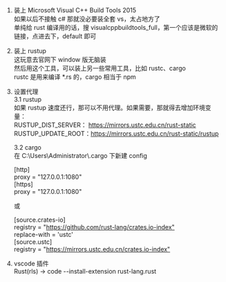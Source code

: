 <ol>
<li><p>装上 Microsoft Visual C++ Build Tools 2015<br>如果以后不接触 c# 那就没必要装全套 vs，太占地方了<br>单纯给 rust 编译用的话，搜 visualcppbuildtools_full，第一个应该是微软的链接，点进去下，default 即可</p>
</li>
<li><p>装上 rustup<br>这玩意去官网下 window 版无脑装<br>然后用这个工具，可以装上另一些常用工具，比如 rustc、cargo<br>rustc 是用来编译 *.rs 的，cargo 相当于 npm</p>
</li>
<li><p>设置代理<br>3.1 rustup<br>如果 rustup 速度还行，那可以不用代理。如果需要，那就得去增加环境变量：<br>RUSTUP_DIST_SERVER： <a href="https://mirrors.ustc.edu.cn/rust-static">https://mirrors.ustc.edu.cn/rust-static</a><br>RUSTUP_UPDATE_ROOT：<a href="https://mirrors.ustc.edu.cn/rust-static/rustup">https://mirrors.ustc.edu.cn/rust-static/rustup</a>  </p>
<p>3.2 cargo<br>在 C:\Users\Administrator\.cargo 下新建 config  </p>
<p>[http]<br>proxy = &quot;127.0.0.1:1080&quot;<br>[https]<br>proxy = &quot;127.0.0.1:1080&quot;  </p>
<p>或  </p>
<p>[source.crates-io]<br>registry = &quot;<a href="https://github.com/rust-lang/crates.io-index&quot;">https://github.com/rust-lang/crates.io-index&quot;</a><br>replace-with = &#39;ustc&#39;<br>[source.ustc]<br>registry = &quot;<a href="https://mirrors.ustc.edu.cn/crates.io-index&quot;">https://mirrors.ustc.edu.cn/crates.io-index&quot;</a>  </p>
</li>
<li><p>vscode 插件<br>Rust(rls) -&gt; code --install-extension rust-lang.rust</p>
</li>
</ol>
